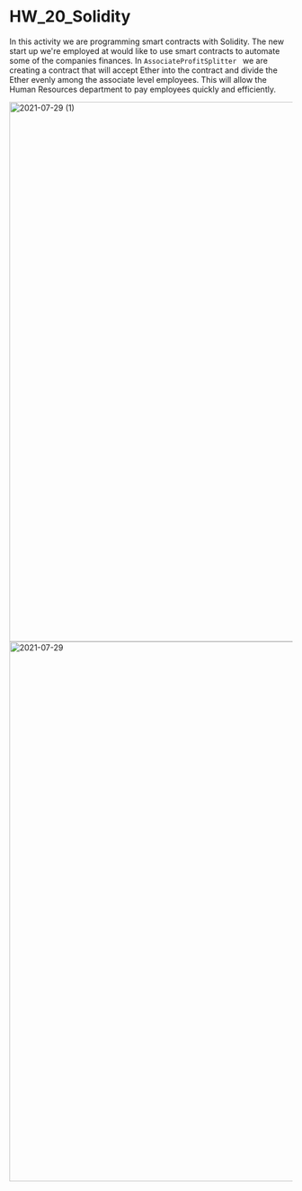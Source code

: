 # HW_20_Solidity

In this activity we are programming smart contracts with Solidity. The new start up we're employed at would like to use smart contracts to automate some of the companies finances. In `AssociateProfitSplitter ` we are creating a contract that will accept Ether into the contract and divide the Ether evenly among the associate level employees. This will allow the Human Resources department to pay employees quickly and efficiently.

<img width="960" alt="2021-07-29 (1)" src="https://user-images.githubusercontent.com/78872373/127542704-2b3dbe93-3e86-4fd5-94c7-2188db6d94b9.png">
<img width="960" alt="2021-07-29" src="https://user-images.githubusercontent.com/78872373/127542721-b9aebffc-d23a-4208-b83c-5c760866ce78.png">
